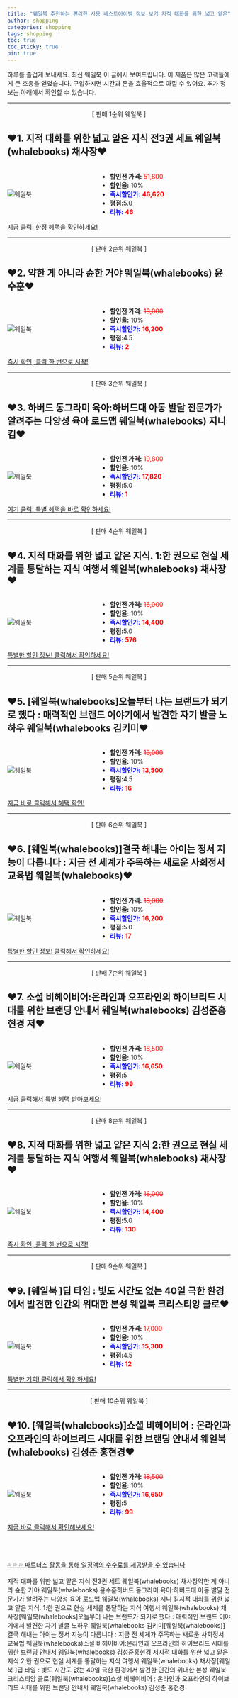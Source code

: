 ```yaml
---
title: "웨일북 추천하는 편리한 사용 베스트아이템 정보 보기 지적 대화를 위한 넓고 얕은"
author: shopping
categories: shopping
tags: shopping
toc: true
toc_sticky: true
pin: true
---
```

하루를 즐겁게 보내세요. 최신 웨일북 이 글에서 보여드립니다. 이 제품은 많은 고객들에게 큰 호응을 얻었습니다. 구입하시면 시간과 돈을 효율적으로 아낄 수 있어요. 추가 정보는 아래에서 확인할 수 있습니다.

---
<p class="toplist" style="margin: 0 auto; display: block; width: fit-content;">[ 판매 1순위 웨일북 ]</p>

<h2><strong>❤️1. 지적 대화를 위한 넓고 얕은 지식 전3권 세트 웨일북(whalebooks) 채사장❤️</strong></h2>

<div style="display: flex; align-items: center;">
    <div style="flex: 0.4;">
        <img src="https://thumbnail8.coupangcdn.com/thumbnails/remote/230x230ex/image/retail/images/5399631109531568-53761f34-6e60-40ff-94dc-09f9fa8f4c52.jpg" alt="웨일북" style="max-width: 100%;">
    </div>
    <div style="flex: 0.6; margin-left: 10px;">
        <ul>
            <li><strong>할인전 가격:</strong> <del style="color: red;">51,800</del></li>
            <li><strong>할인율:</strong> 10%</li>
            <li><span style='color:blue'><strong>즉시할인가:</strong></span> <span style='color:red'><strong>46,620</strong></span></li>
            <li><strong>평점:</strong>5.0</li>
            <li><span style='color:blue'><strong>리뷰:</strong></span> <span style='color:red'><strong>46</strong></span></li>
        </ul>
    </div>
</div>
<div class="center">
    <a href="https://William4Davisa.github.io?lptag=AF9450613&subid=githubio&pageKey=7495253232&traceid=V0-153&itemId=19608294163&vendorItemId=86714712214" class="myButton">
        지금 클릭! 한정 혜택을 확인하세요!
    </a>
</div>


---
<p class="toplist" style="margin: 0 auto; display: block; width: fit-content;">[ 판매 2순위 웨일북 ]</p>

<h2><strong>❤️2. 약한 게 아니라 슌한 거야 웨일북(whalebooks) 윤수훈❤️</strong></h2>

<div style="display: flex; align-items: center;">
    <div style="flex: 0.4;">
        <img src="https://thumbnail10.coupangcdn.com/thumbnails/remote/230x230ex/image/retail/images/2024/01/31/11/0/a5527a9e-cc35-4437-9dee-3ec8af34e611.jpg" alt="웨일북" style="max-width: 100%;">
    </div>
    <div style="flex: 0.6; margin-left: 10px;">
        <ul>
            <li><strong>할인전 가격:</strong> <del style="color: red;">18,000</del></li>
            <li><strong>할인율:</strong> 10%</li>
            <li><span style='color:blue'><strong>즉시할인가:</strong></span> <span style='color:red'><strong>16,200</strong></span></li>
            <li><strong>평점:</strong>4.5</li>
            <li><span style='color:blue'><strong>리뷰:</strong></span> <span style='color:red'><strong>2</strong></span></li>
        </ul>
    </div>
</div>
<div class="center">
    <a href="https://William4Davisa.github.io?lptag=AF9450613&subid=githubio&pageKey=7853838955&traceid=V0-153&itemId=21414152699&vendorItemId=88538681869" class="myButton">
        즉시 확인, 클릭 한 번으로 시작!
    </a>
</div>


---
<p class="toplist" style="margin: 0 auto; display: block; width: fit-content;">[ 판매 3순위 웨일북 ]</p>

<h2><strong>❤️3. 하버드 동그라미 육아:하버드대 아동 발달 전문가가 알려주는 다양성 육아 로드맵 웨일북(whalebooks) 지니 킴❤️</strong></h2>

<div style="display: flex; align-items: center;">
    <div style="flex: 0.4;">
        <img src="https://thumbnail7.coupangcdn.com/thumbnails/remote/230x230ex/image/vendor_inventory/2603/4947e6661bddd36a6b7ae089dc6e2f0e54332c32b361b4f2c2e5cac1eadb.png" alt="웨일북" style="max-width: 100%;">
    </div>
    <div style="flex: 0.6; margin-left: 10px;">
        <ul>
            <li><strong>할인전 가격:</strong> <del style="color: red;">19,800</del></li>
            <li><strong>할인율:</strong> 10%</li>
            <li><span style='color:blue'><strong>즉시할인가:</strong></span> <span style='color:red'><strong>17,820</strong></span></li>
            <li><strong>평점:</strong>5.0</li>
            <li><span style='color:blue'><strong>리뷰:</strong></span> <span style='color:red'><strong>1</strong></span></li>
        </ul>
    </div>
</div>
<div class="center">
    <a href="https://William4Davisa.github.io?lptag=AF9450613&subid=githubio&pageKey=8190423259&traceid=V0-153&itemId=23437464534&vendorItemId=90464347691" class="myButton">
        여기 클릭! 특별 혜택을 바로 확인하세요!
    </a>
</div>


---
<p class="toplist" style="margin: 0 auto; display: block; width: fit-content;">[ 판매 4순위 웨일북 ]</p>

<h2><strong>❤️4. 지적 대화를 위한 넓고 얕은 지식. 1:한 권으로 현실 세계를 통달하는 지식 여행서 웨일북(whalebooks) 채사장❤️</strong></h2>

<div style="display: flex; align-items: center;">
    <div style="flex: 0.4;">
        <img src="https://thumbnail10.coupangcdn.com/thumbnails/remote/230x230ex/image/vendor_inventory/e3a0/3dd15a69799b788ac3c2b89823c11e1cd05c6a90a7fdd629e3df75ac3783.jpg" alt="웨일북" style="max-width: 100%;">
    </div>
    <div style="flex: 0.6; margin-left: 10px;">
        <ul>
            <li><strong>할인전 가격:</strong> <del style="color: red;">16,000</del></li>
            <li><strong>할인율:</strong> 10%</li>
            <li><span style='color:blue'><strong>즉시할인가:</strong></span> <span style='color:red'><strong>14,400</strong></span></li>
            <li><strong>평점:</strong>5.0</li>
            <li><span style='color:blue'><strong>리뷰:</strong></span> <span style='color:red'><strong>576</strong></span></li>
        </ul>
    </div>
</div>
<div class="center">
    <a href="https://William4Davisa.github.io?lptag=AF9450613&subid=githubio&pageKey=1200967208&traceid=V0-153&itemId=2185859515&vendorItemId=70183871087" class="myButton">
        특별한 할인 정보! 클릭해서 확인하세요!
    </a>
</div>


---
<p class="toplist" style="margin: 0 auto; display: block; width: fit-content;">[ 판매 5순위 웨일북 ]</p>

<h2><strong>❤️5. [웨일북(whalebooks]오늘부터 나는 브랜드가 되기로 했다 : 매력적인 브랜드 이야기에서 발견한 자기 발굴 노하우 웨일북(whalebooks 김키미❤️</strong></h2>

<div style="display: flex; align-items: center;">
    <div style="flex: 0.4;">
        <img src="https://thumbnail6.coupangcdn.com/thumbnails/remote/230x230ex/image/retail-product-api/A00077021/51888160/57167936/main/9791190313858_L.jpg" alt="웨일북" style="max-width: 100%;">
    </div>
    <div style="flex: 0.6; margin-left: 10px;">
        <ul>
            <li><strong>할인전 가격:</strong> <del style="color: red;">15,000</del></li>
            <li><strong>할인율:</strong> 10%</li>
            <li><span style='color:blue'><strong>즉시할인가:</strong></span> <span style='color:red'><strong>13,500</strong></span></li>
            <li><strong>평점:</strong>4.5</li>
            <li><span style='color:blue'><strong>리뷰:</strong></span> <span style='color:red'><strong>16</strong></span></li>
        </ul>
    </div>
</div>
<div class="center">
    <a href="https://William4Davisa.github.io?lptag=AF9450613&subid=githubio&pageKey=5334006857&traceid=V0-153&itemId=7793495275&vendorItemId=75083503007" class="myButton">
        지금 바로 클릭해서 혜택 확인!
    </a>
</div>


---
<p class="toplist" style="margin: 0 auto; display: block; width: fit-content;">[ 판매 6순위 웨일북 ]</p>

<h2><strong>❤️6. [웨일북(whalebooks)]결국 해내는 아이는 정서 지능이 다릅니다 : 지금 전 세계가 주목하는 새로운 사회정서 교육법 웨일북(whalebooks)❤️</strong></h2>

<div style="display: flex; align-items: center;">
    <div style="flex: 0.4;">
        <img src="https://thumbnail7.coupangcdn.com/thumbnails/remote/230x230ex/image/retail-product-api/A00077021/204600760/221093049/main/9791192097596_L.jpg" alt="웨일북" style="max-width: 100%;">
    </div>
    <div style="flex: 0.6; margin-left: 10px;">
        <ul>
            <li><strong>할인전 가격:</strong> <del style="color: red;">18,000</del></li>
            <li><strong>할인율:</strong> 10%</li>
            <li><span style='color:blue'><strong>즉시할인가:</strong></span> <span style='color:red'><strong>16,200</strong></span></li>
            <li><strong>평점:</strong>5.0</li>
            <li><span style='color:blue'><strong>리뷰:</strong></span> <span style='color:red'><strong>17</strong></span></li>
        </ul>
    </div>
</div>
<div class="center">
    <a href="https://William4Davisa.github.io?lptag=AF9450613&subid=githubio&pageKey=7572637582&traceid=V0-153&itemId=19974264751&vendorItemId=87072715975" class="myButton">
        특별한 할인 정보! 클릭해서 확인하세요!
    </a>
</div>


---
<p class="toplist" style="margin: 0 auto; display: block; width: fit-content;">[ 판매 7순위 웨일북 ]</p>

<h2><strong>❤️7. 소셜 비헤이비어:온라인과 오프라인의 하이브리드 시대를 위한 브랜딩 안내서 웨일북(whalebooks) 김성준홍현경 저❤️</strong></h2>

<div style="display: flex; align-items: center;">
    <div style="flex: 0.4;">
        <img src="https://thumbnail8.coupangcdn.com/thumbnails/remote/230x230ex/image/vendor_inventory/3769/b00afe02fe49f98b5b4fdc30e7a3d20456de35ff5fc8b49922432e564613.png" alt="웨일북" style="max-width: 100%;">
    </div>
    <div style="flex: 0.6; margin-left: 10px;">
        <ul>
            <li><strong>할인전 가격:</strong> <del style="color: red;">18,500</del></li>
            <li><strong>할인율:</strong> 10%</li>
            <li><span style='color:blue'><strong>즉시할인가:</strong></span> <span style='color:red'><strong>16,650</strong></span></li>
            <li><strong>평점:</strong>5</li>
            <li><span style='color:blue'><strong>리뷰:</strong></span> <span style='color:red'><strong>99</strong></span></li>
        </ul>
    </div>
</div>
<div class="center">
    <a href="https://William4Davisa.github.io?lptag=AF9450613&subid=githubio&pageKey=8137050776&traceid=V0-153&itemId=23115702811&vendorItemId=90148906901" class="myButton">
        지금 클릭해서 특별 혜택 받아보세요!
    </a>
</div>


---
<p class="toplist" style="margin: 0 auto; display: block; width: fit-content;">[ 판매 8순위 웨일북 ]</p>

<h2><strong>❤️8. 지적 대화를 위한 넓고 얕은 지식 2:한 권으로 현실 세계를 통달하는 지식 여행서 웨일북(whalebooks) 채사장❤️</strong></h2>

<div style="display: flex; align-items: center;">
    <div style="flex: 0.4;">
        <img src="https://thumbnail6.coupangcdn.com/thumbnails/remote/230x230ex/image/vendor_inventory/9b0f/bd82a578b9e8343afc9bd3b28205af07e4479c8bdc57e3d0906d82dfa7ca.jpg" alt="웨일북" style="max-width: 100%;">
    </div>
    <div style="flex: 0.6; margin-left: 10px;">
        <ul>
            <li><strong>할인전 가격:</strong> <del style="color: red;">16,000</del></li>
            <li><strong>할인율:</strong> 10%</li>
            <li><span style='color:blue'><strong>즉시할인가:</strong></span> <span style='color:red'><strong>14,400</strong></span></li>
            <li><strong>평점:</strong>5.0</li>
            <li><span style='color:blue'><strong>리뷰:</strong></span> <span style='color:red'><strong>130</strong></span></li>
        </ul>
    </div>
</div>
<div class="center">
    <a href="https://William4Davisa.github.io?lptag=AF9450613&subid=githubio&pageKey=1200967086&traceid=V0-153&itemId=2185859318&vendorItemId=70183870839" class="myButton">
        즉시 확인, 클릭 한 번으로 시작!
    </a>
</div>


---
<p class="toplist" style="margin: 0 auto; display: block; width: fit-content;">[ 판매 9순위 웨일북 ]</p>

<h2><strong>❤️9. [웨일북 ]딥 타임 : 빛도 시간도 없는 40일 극한 환경에서 발견한 인간의 위대한 본성 웨일북 크리스티앙 클로❤️</strong></h2>

<div style="display: flex; align-items: center;">
    <div style="flex: 0.4;">
        <img src="https://thumbnail9.coupangcdn.com/thumbnails/remote/230x230ex/image/retail-product-api/A00077021/117085307/129775945/main/9791192097282_L.jpg" alt="웨일북" style="max-width: 100%;">
    </div>
    <div style="flex: 0.6; margin-left: 10px;">
        <ul>
            <li><strong>할인전 가격:</strong> <del style="color: red;">17,000</del></li>
            <li><strong>할인율:</strong> 10%</li>
            <li><span style='color:blue'><strong>즉시할인가:</strong></span> <span style='color:red'><strong>15,300</strong></span></li>
            <li><strong>평점:</strong>4.5</li>
            <li><span style='color:blue'><strong>리뷰:</strong></span> <span style='color:red'><strong>12</strong></span></li>
        </ul>
    </div>
</div>
<div class="center">
    <a href="https://William4Davisa.github.io?lptag=AF9450613&subid=githubio&pageKey=6790865861&traceid=V0-153&itemId=15998507957&vendorItemId=83203711315" class="myButton">
        특별한 기회! 클릭해서 확인하세요!
    </a>
</div>


---
<p class="toplist" style="margin: 0 auto; display: block; width: fit-content;">[ 판매 10순위 웨일북 ]</p>

<h2><strong>❤️10. [웨일북(whalebooks)]쇼셜 비헤이비어 : 온라인과 오프라인의 하이브리드 시대를 위한 브랜딩 안내서 웨일북(whalebooks) 김성준 홍현경❤️</strong></h2>

<div style="display: flex; align-items: center;">
    <div style="flex: 0.4;">
        <img src="https://thumbnail7.coupangcdn.com/thumbnails/remote/230x230ex/image/vendor_inventory/7830/6ed5af49998dcf4084002148d3f9fb0317526bb87fb40d3278c10b7cf8a2.jpg" alt="웨일북" style="max-width: 100%;">
    </div>
    <div style="flex: 0.6; margin-left: 10px;">
        <ul>
            <li><strong>할인전 가격:</strong> <del style="color: red;">18,500</del></li>
            <li><strong>할인율:</strong> 10%</li>
            <li><span style='color:blue'><strong>즉시할인가:</strong></span> <span style='color:red'><strong>16,650</strong></span></li>
            <li><strong>평점:</strong>5</li>
            <li><span style='color:blue'><strong>리뷰:</strong></span> <span style='color:red'><strong>99</strong></span></li>
        </ul>
    </div>
</div>
<div class="center">
    <a href="https://William4Davisa.github.io?lptag=AF9450613&subid=githubio&pageKey=8142826907&traceid=V0-153&itemId=23141693358&vendorItemId=90174577165" class="myButton">
        지금 바로 클릭해서 확인해보세요!
    </a>
</div>

<br><br><br>[💦 💦 💦 파트너스 활동을 통해 일정액의 수수료를 제공받을 수 있습니다](https://link.coupang.com/a/bcpT2c)<br><br>지적 대화를 위한 넓고 얕은 지식 전3권 세트 웨일북(whalebooks) 채사장약한 게 아니라 슌한 거야 웨일북(whalebooks) 윤수훈하버드 동그라미 육아:하버드대 아동 발달 전문가가 알려주는 다양성 육아 로드맵 웨일북(whalebooks) 지니 킴지적 대화를 위한 넓고 얕은 지식. 1:한 권으로 현실 세계를 통달하는 지식 여행서 웨일북(whalebooks) 채사장[웨일북(whalebooks]오늘부터 나는 브랜드가 되기로 했다 : 매력적인 브랜드 이야기에서 발견한 자기 발굴 노하우 웨일북(whalebooks 김키미[웨일북(whalebooks)]결국 해내는 아이는 정서 지능이 다릅니다 : 지금 전 세계가 주목하는 새로운 사회정서 교육법 웨일북(whalebooks)소셜 비헤이비어:온라인과 오프라인의 하이브리드 시대를 위한 브랜딩 안내서 웨일북(whalebooks) 김성준홍현경 저지적 대화를 위한 넓고 얕은 지식 2:한 권으로 현실 세계를 통달하는 지식 여행서 웨일북(whalebooks) 채사장[웨일북 ]딥 타임 : 빛도 시간도 없는 40일 극한 환경에서 발견한 인간의 위대한 본성 웨일북 크리스티앙 클로[웨일북(whalebooks)]쇼셜 비헤이비어 : 온라인과 오프라인의 하이브리드 시대를 위한 브랜딩 안내서 웨일북(whalebooks) 김성준 홍현경
